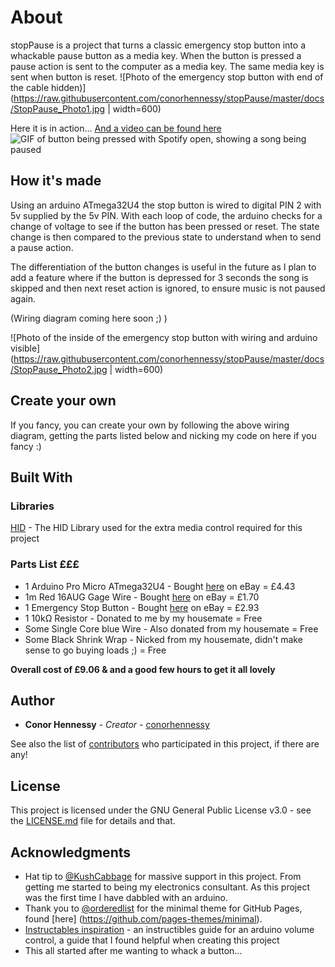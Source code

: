 # About

stopPause is a project that turns a classic emergency stop button into a whackable pause button as a media key.
When the button is pressed a pause action is sent to the computer as a media key. The same media key is sent when button is reset.
![Photo of the emergency stop button with end of the cable hidden)](https://raw.githubusercontent.com/conorhennessy/stopPause/master/docs/StopPause_Photo1.jpg | width=600)

Here it is in action...  [And a video can be found here](https://photos.app.goo.gl/1bEmfZ5BV29aJBT9A)
![GIF of button being pressed with Spotify open, showing a song being paused](https://raw.githubusercontent.com/conorhennessy/stopPause/master/docs/StopPause.gif)


## How it's made  

Using an arduino ATmega32U4 the stop button is wired to digital PIN 2 with 5v supplied by the 5v PIN. With each loop of code, the arduino checks for a change of voltage to see if the button has been pressed or reset. The state change is then compared to the previous state to understand when to send a pause action.

The differentiation of the button changes is useful in the future as I plan to add a feature where if the button is depressed for 3 seconds the song is skipped and then next reset action is ignored, to ensure music is not paused again.

(Wiring diagram coming here soon ;) )

![Photo of the inside of the emergency stop button with wiring and arduino visible](https://raw.githubusercontent.com/conorhennessy/stopPause/master/docs/StopPause_Photo2.jpg | width=600)


## Create your own

If you fancy, you can create your own by following the above wiring diagram, getting the parts listed below and nicking my code on here if you fancy :)

## Built With
### Libraries

[HID](https://github.com/NicoHood/HID) - The HID Library used for the extra media control required for this project

### Parts List  £££

* 1 Arduino Pro Micro ATmega32U4 - Bought [here](http://www.ebay.co.uk/itm/Pro-Micro-ATmega32U4-5V-16MHz-Replace-ATmega328-Arduino-Pro-Mini-PB/283126109094) on eBay = £4.43
* 1m Red 16AUG Gage Wire - Bought [here](https://www.ebay.co.uk/itm/Flexible-Silicone-Wire-Cable-8-10-12-14-16-18-20-22-24-28-30-AWG-Various-Colours/331718921763) on eBay = £1.70
* 1 Emergency Stop Button - Bought [here](https://www.ebay.co.uk/itm/Red-Sign-Mushroom-Emergency-Stop-Push-Button-Switch-Station-1-NC-Normally-C-KL-/223153590995) on eBay = £2.93
* 1 10kΩ Resistor - Donated to me by my housemate = Free
* Some Single Core blue Wire - Also donated from my housemate = Free
* Some Black Shrink Wrap - Nicked from my housemate, didn't make sense to go buying loads ;) = Free

__Overall cost of £9.06 & and a good few hours to get it all lovely__

## Author

* **Conor Hennessy** - *Creator* - [conorhennessy](https://github.com/conorhennessy)

See also the list of [contributors](https://github.com/your/project/contributors) who participated in this project, if there are any!

## License

This project is licensed under the GNU General Public License v3.0 - see the [LICENSE.md](LICENSE.md) file for details and that.

## Acknowledgments

* Hat tip to [@KushCabbage](https://github.com/Kushcabbage) for massive support in this project.  From getting me started to being my electronics consultant. As this project was the first time I have dabbled with an arduino.
* Thank you to [@orderedlist](https://github.com/orderedlist) for the minimal theme for GitHub Pages, found [here] (https://github.com/pages-themes/minimal).
* [Instructables inspiration](https://www.instructables.com/id/USB-Volume-Control-and-Caps-Lock-LED-Simple-Cheap-/) - an instructibles guide for an arduino volume control, a guide that I found helpful when creating this project
* This all started after me wanting to whack a button...

